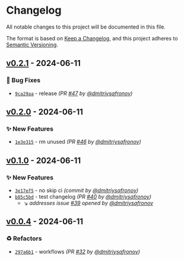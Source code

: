 # Changelog
All notable changes to this project will be documented in this file.

The format is based on [Keep a Changelog](https://keepachangelog.com/en/1.0.0/),
and this project adheres to [Semantic Versioning](https://semver.org/spec/v2.0.0.html).

## [v0.2.1] - 2024-06-11
### :bug: Bug Fixes
- [`9ca29aa`](https://github.com/dmitriysafronov/debian-changelog-test/commit/9ca29aabe4e39ad84a73a93218a3252ce96dcad3) - release *(PR [#47](https://github.com/dmitriysafronov/debian-changelog-test/pull/47) by [@dmitriysafronov](https://github.com/dmitriysafronov))*


## [v0.2.0] - 2024-06-11
### :sparkles: New Features
- [`1e3e315`](https://github.com/dmitriysafronov/debian-changelog-test/commit/1e3e315c08ba20eb94b4d07f4747c94d7eb9121c) - rm unused *(PR [#46](https://github.com/dmitriysafronov/debian-changelog-test/pull/46) by [@dmitriysafronov](https://github.com/dmitriysafronov))*


## [v0.1.0] - 2024-06-11
### :sparkles: New Features
- [`3e17ef5`](https://github.com/dmitriysafronov/debian-changelog-test/commit/3e17ef5ebeea79a2d3f15b4a7402a4316d2df236) - no skip ci *(commit by [@dmitriysafronov](https://github.com/dmitriysafronov))*
- [`b85c5bd`](https://github.com/dmitriysafronov/debian-changelog-test/commit/b85c5bd6f658a6276ea510235b378b3caa91be93) - test changelog *(PR [#40](https://github.com/dmitriysafronov/debian-changelog-test/pull/40) by [@dmitriysafronov](https://github.com/dmitriysafronov))*
  - :arrow_lower_right: *addresses issue [#39](https://github.com/dmitriysafronov/debian-changelog-test/issues/39) opened by [@dmitriysafronov](https://github.com/dmitriysafronov)*


## [v0.0.4] - 2024-06-11
### :recycle: Refactors
- [`297a6b1`](https://github.com/dmitriysafronov/debian-changelog-test/commit/297a6b1bf70bab6008161349573e80f77f05d9e1) - workflows *(PR [#32](https://github.com/dmitriysafronov/debian-changelog-test/pull/32) by [@dmitriysafronov](https://github.com/dmitriysafronov))*

[v0.0.4]: https://github.com/dmitriysafronov/debian-changelog-test/compare/0.0.3...v0.0.4
[v0.1.0]: https://github.com/dmitriysafronov/debian-changelog-test/compare/v0.0.4...v0.1.0
[v0.2.0]: https://github.com/dmitriysafronov/debian-changelog-test/compare/v0.1.0...v0.2.0
[v0.2.1]: https://github.com/dmitriysafronov/debian-changelog-test/compare/v0.2.0...v0.2.1
